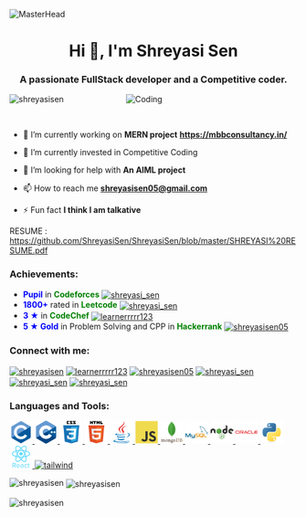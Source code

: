 ![MasterHead](https://media.dev.to/cdn-cgi/image/width=1000,height=420,fit=cover,gravity=auto,format=auto/https%3A%2F%2Fdev-to-uploads.s3.amazonaws.com%2Fuploads%2Farticles%2F1a5yyvhcgvhpw84eokpy.PNG)
<h1 align="center">Hi 👋, I'm Shreyasi Sen</h1>
<h3 align="center">A passionate FullStack developer and a Competitive coder.</h3>
<img align="right" alt="Coding" width="300" src="https://user-images.githubusercontent.com/59734313/157189039-c09b3e38-9f42-42c0-ab54-14f1574190a7.gif">

<p align="left"> <img src="https://komarev.com/ghpvc/?username=shreyasisen&label=Profile%20views&color=0e75b6&style=flat" alt="shreyasisen" /> </p>

<p align="left"> <a href="https://twitter.com/" target="blank"><img src="https://img.shields.io/twitter/follow/?logo=twitter&style=for-the-badge" alt="" /></a> </p>

- 🔭 I’m currently working on **MERN project** **https://mbbconsultancy.in/**

- 🌱 I’m currently invested in Competitive Coding

- 🤝 I’m looking for help with **An AIML project**

- 📫 How to reach me **shreyasisen05@gmail.com**

- ⚡ Fun fact **I think I am talkative**

RESUME : https://github.com/ShreyasiSen/ShreyasiSen/blob/master/SHREYASI%20RESUME.pdf
  
<h3 align="left">Achievements:</h3>
<p align="left">

- <b style="color:blue;">Pupil</b> in <b style="color:green;">Codeforces</b> <a href="https://codeforces.com/profile/shreyasi_sen" target="blank"><img align="center" src="https://raw.githubusercontent.com/rahuldkjain/github-profile-readme-generator/master/src/images/icons/Social/codeforces.svg" alt="shreyasi_sen" height="30" width="40" /></a><br>
- <b style="color:blue;">1800+</b> rated in <b style="color:green;">Leetcode</b> <a href="https://www.leetcode.com/shreyasi_sen" target="blank"><img align="center" src="https://raw.githubusercontent.com/rahuldkjain/github-profile-readme-generator/master/src/images/icons/Social/leet-code.svg" alt="shreyasi_sen" height="30" width="40" /></a><br>
- <b style="color:blue;">3 ★</b> in <b style="color:green;">CodeChef</b> <a href="https://www.codechef.com/users/shreyasisen05" target="blank"><img align="center" src="https://cdn.codechef.com/images/cc-logo.svg" alt="learnerrrrr123" height="60" width="60" /></a><br>
- <b style="color:blue;">5 ★ Gold</b> in Problem Solving and CPP in <b style="color:green;">Hackerrank</b> <a href="https://www.hackerrank.com/shreyasisen05" target="blank"><img align="center" src="https://raw.githubusercontent.com/rahuldkjain/github-profile-readme-generator/master/src/images/icons/Social/hackerrank.svg" alt="shreyasisen05" height="30" width="50" /></a>
</p>

<h3 align="left">Connect with me:</h3>
<p align="left">
<a href="https://linkedin.com/in/shreyasisen" target="blank"><img align="center" src="https://raw.githubusercontent.com/rahuldkjain/github-profile-readme-generator/master/src/images/icons/Social/linked-in-alt.svg" alt="shreyasisen" height="30" width="40" /></a>
<a href="https://www.codechef.com/users/shreyasisen05" target="blank"><img align="center" src="https://cdn.codechef.com/images/cc-logo.svg" alt="learnerrrrr123" height="60" width="60" /></a>
<a href="https://www.hackerrank.com/shreyasisen05" target="blank"><img align="center" src="https://raw.githubusercontent.com/rahuldkjain/github-profile-readme-generator/master/src/images/icons/Social/hackerrank.svg" alt="shreyasisen05" height="30" width="50" /></a>
<a href="https://codeforces.com/profile/shreyasi_sen" target="blank"><img align="center" src="https://raw.githubusercontent.com/rahuldkjain/github-profile-readme-generator/master/src/images/icons/Social/codeforces.svg" alt="shreyasi_sen" height="30" width="40" /></a>
<a href="https://www.leetcode.com/shreyasi_sen" target="blank"><img align="center" src="https://raw.githubusercontent.com/rahuldkjain/github-profile-readme-generator/master/src/images/icons/Social/leet-code.svg" alt="shreyasi_sen" height="30" width="40" /></a>
<a href="https://auth.geeksforgeeks.org/user/shreyasi_sen" target="blank"><img align="center" src="https://raw.githubusercontent.com/rahuldkjain/github-profile-readme-generator/master/src/images/icons/Social/geeks-for-geeks.svg" alt="shreyasi_sen" height="30" width="40" /></a>
</p>

<h3 align="left">Languages and Tools:</h3>
<p align="left"> <a href="https://www.cprogramming.com/" target="_blank" rel="noreferrer"> <img src="https://raw.githubusercontent.com/devicons/devicon/master/icons/c/c-original.svg" alt="c" width="40" height="40"/> </a>  <a href="https://www.w3schools.com/cpp/" target="_blank" rel="noreferrer"> <img src="https://raw.githubusercontent.com/devicons/devicon/master/icons/cplusplus/cplusplus-original.svg" alt="cplusplus" width="40" height="40"/> </a>  <a href="https://www.w3schools.com/css/" target="_blank" rel="noreferrer"> <img src="https://raw.githubusercontent.com/devicons/devicon/master/icons/css3/css3-original-wordmark.svg" alt="css3" width="40" height="40"/> </a>  <a href="https://www.w3.org/html/" target="_blank" rel="noreferrer"> <img src="https://raw.githubusercontent.com/devicons/devicon/master/icons/html5/html5-original-wordmark.svg" alt="html5" width="40" height="40"/> </a>  <a href="https://www.java.com" target="_blank" rel="noreferrer"> <img src="https://raw.githubusercontent.com/devicons/devicon/master/icons/java/java-original.svg" alt="java" width="40" height="40"/> </a>  <a href="https://developer.mozilla.org/en-US/docs/Web/JavaScript" target="_blank" rel="noreferrer"> <img src="https://raw.githubusercontent.com/devicons/devicon/master/icons/javascript/javascript-original.svg" alt="javascript" width="40" height="40"/> </a>  <a href="https://www.mongodb.com/" target="_blank" rel="noreferrer"> <img src="https://raw.githubusercontent.com/devicons/devicon/master/icons/mongodb/mongodb-original-wordmark.svg" alt="mongodb" width="40" height="40"/> </a>  <a href="https://www.mysql.com/" target="_blank" rel="noreferrer"> <img src="https://raw.githubusercontent.com/devicons/devicon/master/icons/mysql/mysql-original-wordmark.svg" alt="mysql" width="40" height="40"/> </a>  <a href="https://nodejs.org" target="_blank" rel="noreferrer"> <img src="https://raw.githubusercontent.com/devicons/devicon/master/icons/nodejs/nodejs-original-wordmark.svg" alt="nodejs" width="40" height="40"/> </a>  <a href="https://www.oracle.com/" target="_blank" rel="noreferrer"> <img src="https://raw.githubusercontent.com/devicons/devicon/master/icons/oracle/oracle-original.svg" alt="oracle" width="40" height="40"/> </a>  <a href="https://www.python.org" target="_blank" rel="noreferrer"> <img src="https://raw.githubusercontent.com/devicons/devicon/master/icons/python/python-original.svg" alt="python" width="40" height="40"/> </a>  <a href="https://reactjs.org/" target="_blank" rel="noreferrer"> <img src="https://raw.githubusercontent.com/devicons/devicon/master/icons/react/react-original-wordmark.svg" alt="react" width="40" height="40"/> </a>  <a href="https://tailwindcss.com/" target="_blank" rel="noreferrer"> <img src="https://www.vectorlogo.zone/logos/tailwindcss/tailwindcss-icon.svg" alt="tailwind" width="40" height="40"/> </a> </p>

<p><img align="left" src="https://github-readme-stats.vercel.app/api/top-langs?username=shreyasisen&show_icons=true&locale=en&layout=compact" alt="shreyasisen" /></p>

<p>&nbsp;<img align="center" src="https://github-readme-stats.vercel.app/api?username=shreyasisen&show_icons=true&locale=en" alt="shreyasisen" /></p>

<p><img align="center" src="https://github-readme-streak-stats.herokuapp.com/?user=shreyasisen&" alt="shreyasisen" /></p>
